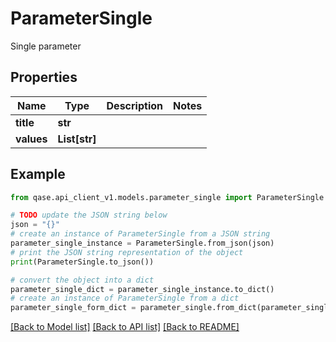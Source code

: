 # ParameterSingle

Single parameter

## Properties

Name | Type | Description | Notes
------------ | ------------- | ------------- | -------------
**title** | **str** |  | 
**values** | **List[str]** |  | 

## Example

```python
from qase.api_client_v1.models.parameter_single import ParameterSingle

# TODO update the JSON string below
json = "{}"
# create an instance of ParameterSingle from a JSON string
parameter_single_instance = ParameterSingle.from_json(json)
# print the JSON string representation of the object
print(ParameterSingle.to_json())

# convert the object into a dict
parameter_single_dict = parameter_single_instance.to_dict()
# create an instance of ParameterSingle from a dict
parameter_single_form_dict = parameter_single.from_dict(parameter_single_dict)
```
[[Back to Model list]](../README.md#documentation-for-models) [[Back to API list]](../README.md#documentation-for-api-endpoints) [[Back to README]](../README.md)


